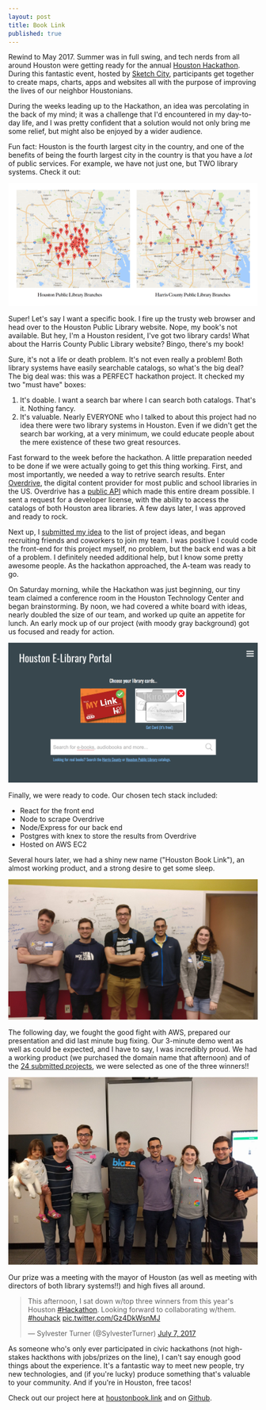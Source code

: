 ```yaml
---
layout: post
title: Book Link
published: true
---
```


Rewind to May 2017. Summer was in full swing, and tech nerds from all around Houston were getting ready for the annual [Houston Hackathon](http://houstonhackathon.com/). During this fantastic event, hosted by [Sketch City](http://sketchcity.org/), participants get together to create maps, charts, apps and websites all with the purpose of improving the lives of our neighbor Houstonians. 

During the weeks leading up to the Hackathon, an idea was percolating in the back of my mind; it was a challenge that I'd encountered in my day-to-day life, and I was pretty confident that a solution would not only bring me some relief, but might also be enjoyed by a wider audience. 

Fun fact: Houston is the fourth largest city in the country, and one of the benefits of being the fourth largest city in the country is that you have a _lot_ of public services. For example, we have not just one, but TWO library systems. Check it out:

![Houston Libraries](../images/Houston_Libraries.png)

Super! Let's say I want a specific book. I fire up the trusty web browser and head over to the Houston Public Library website. Nope, my book's not available. But hey, I'm a Houston resident, I've got two library cards! What about the Harris County Public Library website? Bingo, there's my book!

Sure, it's not a life or death problem. It's not even really a problem! Both library systems have easily searchable catalogs, so what's the big deal? The big deal was: this was a PERFECT hackathon project. It checked my two "must have" boxes:

1. It's doable. I want a search bar where I can search both catalogs. That's it. Nothing fancy.
2. It's valuable. Nearly EVERYONE who I talked to about this project had no idea there were two library systems in Houston. Even if we didn't get the search bar working, at a very minimum, we could educate people about the mere existence of these two great resources.

Fast forward to the week before the hackathon. A little preparation needed to be done if we were actually going to get this thing working. First, and most importantly, we needed a way to retrive search results. Enter [Overdrive](https://www.overdrive.com/), the digital content provider for most public and school libraries in the US. Overdrive has a [public API](https://developer.overdrive.com/docs/getting-started) which made this entire dream possible. I sent a request for a developer license, with the ability to access the catalogs of both Houston area libraries. A few days later, I was approved and ready to rock.

Next up, I [submitted my idea](https://github.com/sketch-city/project-ideas/issues/114) to the list of project ideas, and began recruiting friends and coworkers to join my team. I was positive I could code the front-end for this project myself, no problem, but the back end was a bit of a problem. I definitely needed additional help, but I know some pretty awesome people. As the hackathon approached, the A-team was ready to go.

On Saturday morning, while the Hackathon was just beginning, our tiny team claimed a conference room in the Houston Technology Center and began brainstorming. By noon, we had covered a white board with ideas, nearly doubled the size of our team, and worked up quite an appetite for lunch. An early mock up of our project (with moody gray background) got us focused and ready for action.

![Book Link Mock Up](../images/Book_Link_Mock_Up.png)

Finally, we were ready to code. Our chosen tech stack included: 
* React for the front end
* Node to scrape Overdrive
* Node/Express for our back end
* Postgres with knex to store the results from Overdrive
* Hosted on AWS EC2

Several hours later, we had a shiny new name ("Houston Book Link"), an almost working product, and a strong desire to get some sleep.

![Hackathon Saturday](../images/Hackathon_Saturday.jpg)

The following day, we fought the good fight with AWS, prepared our presentation and did last minute bug fixing. Our 3-minute demo went as well as could be expected, and I have to say, I was incredibly proud. We had a working product (we purchased the domain name that afternoon) and of the [24 submitted projects](https://houstonhackathon5.devpost.com/submissions), we were selected as one of the three winners!! 

![Hackathon Sunday](../images/Hackathon_Sunday.jpg)

Our prize was a meeting with the mayor of Houston (as well as meeting with directors of both library systems!!) and high fives all around.

<blockquote class="twitter-tweet" data-lang="en"><p lang="en" dir="ltr">This afternoon, I sat down w/top three winners from this year&#39;s Houston <a href="https://twitter.com/hashtag/Hackathon?src=hash&amp;ref_src=twsrc%5Etfw">#Hackathon</a>. Looking forward to collaborating w/them. <a href="https://twitter.com/hashtag/houhack?src=hash&amp;ref_src=twsrc%5Etfw">#houhack</a> <a href="https://t.co/Gz4DkWsnMJ">pic.twitter.com/Gz4DkWsnMJ</a></p>&mdash; Sylvester Turner (@SylvesterTurner) <a href="https://twitter.com/SylvesterTurner/status/883182635475914754?ref_src=twsrc%5Etfw">July 7, 2017</a></blockquote>
<script async src="https://platform.twitter.com/widgets.js" charset="utf-8"></script>

As someone who's only ever participated in civic hackathons (not high-stakes hackthons with jobs/prizes on the line), I can't say enough good things about the experience. It's a fantastic way to meet new people, try new technologies, and (if you're lucky) produce something that's valuable to your community. And if you're in Houston, free tacos!

Check out our project here at [houstonbook.link](houstonbook.link) and on [Github](https://github.com/rmoscowitz/houston-book-link).
